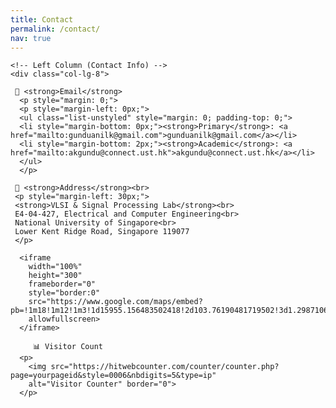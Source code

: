 ```yaml
---
title: Contact
permalink: /contact/
nav: true
---
```


<div class="container mt-4">
  <div class="row">
    
    <!-- Left Column (Contact Info) -->
    <div class="col-lg-8"> 
    
     📧 <strong>Email</strong>
      <p style="margin: 0;">
      <p style="margin-left: 0px;">
      <ul class="list-unstyled" style="margin: 0; padding-top: 0;">
      <li style="margin-bottom: 0px;"><strong>Primary</strong>: <a href="mailto:gunduanilk@gmail.com">gunduanilk@gmail.com</a></li>
      <li style="margin-bottom: 2px;"><strong>Academic</strong>: <a href="mailto:akgundu@connect.ust.hk">akgundu@connect.ust.hk</a></li>
      </ul>
      </p>
      
     📍 <strong>Address</strong><br>
     <p style="margin-left: 30px;">
     <strong>VLSI & Signal Processing Lab</strong><br>
     E4-04-427, Electrical and Computer Engineering<br>
     National University of Singapore<br>
     Lower Kent Ridge Road, Singapore 119077
     </p>
     
      <iframe 
        width="100%" 
        height="300" 
        frameborder="0" 
        style="border:0" 
        src="https://www.google.com/maps/embed?pb=!1m18!1m12!1m3!1d15955.156483502418!2d103.76190481719502!3d1.298710691362867!2m3!1f0!2f0!3f0!3m2!1i1024!2i768!4f13.1!3m3!1m2!1s0x31da1a059f0a1c7b%3A0x3082a6b2b015b427!2sNational%20University%20of%20Singapore!5e0!3m2!1sen!2ssg!4v1700000000000"
        allowfullscreen>
      </iframe>  

         📊 Visitor Count
      <p>
        <img src="https://hitwebcounter.com/counter/counter.php?page=yourpageid&style=0006&nbdigits=5&type=ip" 
        alt="Visitor Counter" border="0">
      </p>

